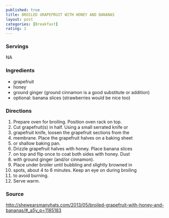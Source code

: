 ```yaml
---
published: true
title: BROILED GRAPEFRUIT WITH HONEY AND BANANAS
layout: post
categories: [Breakfast]
rating: 1
---
```

### Servings
NA

### Ingredients
- grapefruit
- honey
- ground ginger (ground cinnamon is a good substitute or addition)
- optional: banana slices (strawberries would be nice too)

### Directions
1. Prepare oven for broiling. Position oven rack on top.
2. Cut grapefruit(s) in half. Using a small serrated knife or
3. grapefruit knife, loosen the grapefruit sections from the
4. membrane. Place the grapefruit halves on a baking sheet
5. or shallow baking pan.
6. Drizzle grapefruit halves with honey. Place banana slices
7. on top and flip once to coat both sides with honey. Dust
8. with ground ginger (and/or cinnamon).
9. Place under broiler until bubbling and slightly browned in
10. spots, about 4 to 6 minutes. Keep an eye on during broiling
11. to avoid burning.
12. Serve warm.

### Source
<a href="http://shewearsmanyhats.com/2013/05/broiled-grapefruit-with-honey-and-bananas/#_a5y_p=1185183" target="new">http://shewearsmanyhats.com/2013/05/broiled-grapefruit-with-honey-and-bananas/#_a5y_p=1185183</a>
